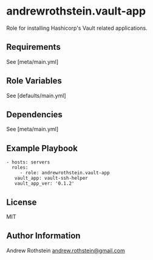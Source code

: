 andrewrothstein.vault-app
=========================

Role for installing Hashicorp's Vault related applications.

Requirements
------------

See [meta/main.yml]

Role Variables
--------------

See [defaults/main.yml]

Dependencies
------------

See [meta/main.yml]

Example Playbook
----------------

    - hosts: servers
      roles:
         - role: andrewrothstein.vault-app
	   vault_app: vault-ssh-helper
	   vault_app_ver: '0.1.2'

License
-------

MIT

Author Information
------------------

Andrew Rothstein andrew.rothstein@gmail.com
